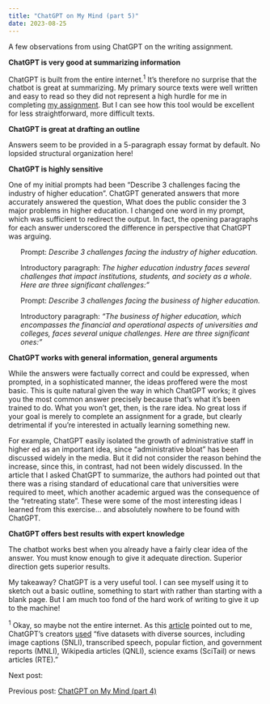 ```yaml
---
title: "ChatGPT on My Mind (part 5)"
date: 2023-08-25
---
```

<p>A few observations from using ChatGPT on the writing assignment.</p>
<p><b>ChatGPT is very good at summarizing information</b></p>
<p>ChatGPT is built from the entire internet.<sup>1</sup> It’s therefore no surprise that the chatbot is great at summarizing. My primary source texts were well written and easy to read so they did not represent a high hurdle for me in completing <a href="https://mf3321.github.io/2023/08/11/ChatGPT-on-My-Mind-part-3.html">my assignment</a>. But I can see how this tool would be excellent for less straightforward, more difficult texts.</p>
<p><b>ChatGPT is great at drafting an outline</b></p>
<p>Answers seem to be provided in a 5-paragraph essay format by default. No lopsided structural organization here!
<p><b>ChatGPT is highly sensitive</b></p>
<p>One of my initial prompts had been “Describe 3 challenges facing the industry of higher education”. ChatGPT generated answers that more accurately answered the question, What does the public consider the 3 major problems in higher education. I changed one word in my prompt, which was sufficient to redirect the output. In fact, the opening paragraphs for each answer underscored the difference in perspective that ChatGPT was arguing.</p>
<p><ul>Prompt: <i>Describe 3 challenges facing the industry of higher education.</i></ul></p>
<p><ul>Introductory paragraph: <i>The higher education industry faces several challenges that impact institutions, students, and society as a whole. Here are three significant challenges:”</i></ul></p>
<p><ul>Prompt: <i>Describe 3 challenges facing the business of higher education.</i></ul></p>
<p><ul>Introductory paragraph: <i>“The business of higher education, which encompasses the financial and operational aspects of universities and colleges, faces several unique challenges. Here are three significant ones:”</i></ul></p>
<p><b>ChatGPT works with general information, general arguments</b></p>
<p>While the answers were factually correct and could be expressed, when prompted, in a sophisticated manner, the ideas proffered were the most basic. This is quite natural given the way in which ChatGPT works; it gives you the most common answer precisely because that’s what it’s been trained to do. What you won’t get, then, is the rare idea. No great loss if your goal is merely to complete an assignment for a grade, but clearly detrimental if you’re interested in actually learning something new.</p>
<p>For example, ChatGPT easily isolated the growth of administrative staff in higher ed as an important idea, since “administrative bloat” has been discussed widely in the media. But it did not consider the reason behind the increase, since this, in contrast, had not been widely discussed. In the article that I asked ChatGPT to summarize, the authors had pointed out that there was a rising standard of educational care that universities were required to meet, which another academic argued was the consequence of the “retreating state”. These were some of the most interesting ideas I learned from this exercise… and absolutely nowhere to be found with ChatGPT.</p>
<p><b>ChatGPT offers best results with expert knowledge</b></p>
<p>The chatbot works best when you already have a fairly clear idea of the answer. You must know enough to give it adequate direction. Superior direction gets superior results.</p>
<p>My takeaway? ChatGPT is a very useful tool. I can see myself using it to sketch out a basic outline, something to start with rather than starting with a blank page. But I am much too fond of the hard work of writing to give it up to the machine!</p>

<p><sup>1</sup> Okay, so maybe not the entire internet. As this <a href="https://sitn.hms.harvard.edu/flash/2023/the-making-of-chatgpt-from-data-to-dialogue/">article</a> pointed out to me, ChatGPT’s creators <a href="https://s3-us-west-2.amazonaws.com/openai-assets/research-covers/language-unsupervised/language_understanding_paper.pdf">used</a> “five datasets with diverse sources, including image captions (SNLI), transcribed speech, popular fiction, and government reports (MNLI), Wikipedia articles (QNLI), science exams (SciTail) or news articles (RTE).”</p>

<p>Next post:</p>
<p>Previous post: <a href="https://mf3321.github.io/2023/08/18/ChatGPT-on-My-Mind-part-4.html">ChatGPT on My Mind (part 4)</a></p>

